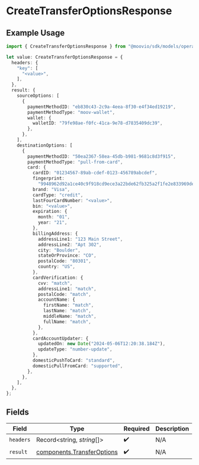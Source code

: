 # CreateTransferOptionsResponse

## Example Usage

```typescript
import { CreateTransferOptionsResponse } from "@moovio/sdk/models/operations";

let value: CreateTransferOptionsResponse = {
  headers: {
    "key": [
      "<value>",
    ],
  },
  result: {
    sourceOptions: [
      {
        paymentMethodID: "eb830c43-2c9a-4eea-8f30-e4f34ed19219",
        paymentMethodType: "moov-wallet",
        wallet: {
          walletID: "79fe98ae-f0fc-41ca-9e78-d7835409dc39",
        },
      },
    ],
    destinationOptions: [
      {
        paymentMethodID: "50ea2367-58ea-45db-b981-9681c8d3f915",
        paymentMethodType: "pull-from-card",
        card: {
          cardID: "01234567-89ab-cdef-0123-456789abcdef",
          fingerprint:
            "9948962d92a1ce40c9f918cd9ece3a22bde62fb325a2f1fe2e833969de672ba3",
          brand: "Visa",
          cardType: "credit",
          lastFourCardNumber: "<value>",
          bin: "<value>",
          expiration: {
            month: "01",
            year: "21",
          },
          billingAddress: {
            addressLine1: "123 Main Street",
            addressLine2: "Apt 302",
            city: "Boulder",
            stateOrProvince: "CO",
            postalCode: "80301",
            country: "US",
          },
          cardVerification: {
            cvv: "match",
            addressLine1: "match",
            postalCode: "match",
            accountName: {
              firstName: "match",
              lastName: "match",
              middleName: "match",
              fullName: "match",
            },
          },
          cardAccountUpdater: {
            updatedOn: new Date("2024-05-06T12:20:38.184Z"),
            updateType: "number-update",
          },
          domesticPushToCard: "standard",
          domesticPullFromCard: "supported",
        },
      },
    ],
  },
};
```

## Fields

| Field                                                                    | Type                                                                     | Required                                                                 | Description                                                              |
| ------------------------------------------------------------------------ | ------------------------------------------------------------------------ | ------------------------------------------------------------------------ | ------------------------------------------------------------------------ |
| `headers`                                                                | Record<string, *string*[]>                                               | :heavy_check_mark:                                                       | N/A                                                                      |
| `result`                                                                 | [components.TransferOptions](../../models/components/transferoptions.md) | :heavy_check_mark:                                                       | N/A                                                                      |